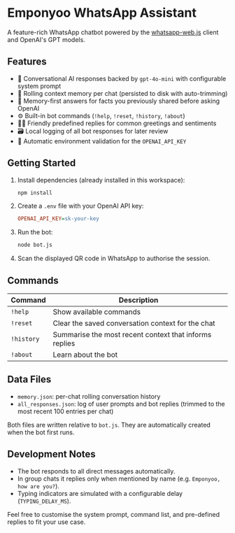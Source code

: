 # Emponyoo WhatsApp Assistant

A feature-rich WhatsApp chatbot powered by the [whatsapp-web.js](https://github.com/pedroslopez/whatsapp-web.js) client and OpenAI's GPT models.

## Features

- 🤖 Conversational AI responses backed by `gpt-4o-mini` with configurable system prompt
- 💬 Rolling context memory per chat (persisted to disk with auto-trimming)
- 🧠 Memory-first answers for facts you previously shared before asking OpenAI
- ⚙️ Built-in bot commands (`!help`, `!reset`, `!history`, `!about`)
- 🙋‍♂️ Friendly predefined replies for common greetings and sentiments
- 🗃️ Local logging of all bot responses for later review
- 🔐 Automatic environment validation for the `OPENAI_API_KEY`

## Getting Started

1. Install dependencies (already installed in this workspace):
   ```bash
   npm install
   ```
2. Create a `.env` file with your OpenAI API key:
   ```ini
   OPENAI_API_KEY=sk-your-key
   ```
3. Run the bot:
   ```bash
   node bot.js
   ```
4. Scan the displayed QR code in WhatsApp to authorise the session.

## Commands

| Command    | Description |
|------------|-------------|
| `!help`    | Show available commands |
| `!reset`   | Clear the saved conversation context for the chat |
| `!history` | Summarise the most recent context that informs replies |
| `!about`   | Learn about the bot |

## Data Files

- `memory.json`: per-chat rolling conversation history
- `all_responses.json`: log of user prompts and bot replies (trimmed to the most recent 100 entries per chat)

Both files are written relative to `bot.js`. They are automatically created when the bot first runs.

## Development Notes

- The bot responds to all direct messages automatically.
- In group chats it replies only when mentioned by name (e.g. `Emponyoo, how are you?`).
- Typing indicators are simulated with a configurable delay (`TYPING_DELAY_MS`).

Feel free to customise the system prompt, command list, and pre-defined replies to fit your use case.
